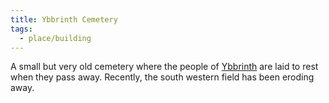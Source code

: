 ```yaml
---
title: Ybbrinth Cemetery
tags:
  - place/building
---
```

A small but very old cemetery where the people of [Ybbrinth](../../../state/wounded-coast/arsleaf/ybbrinth.md) are laid to rest when they pass away. Recently, the south western field has been eroding away.